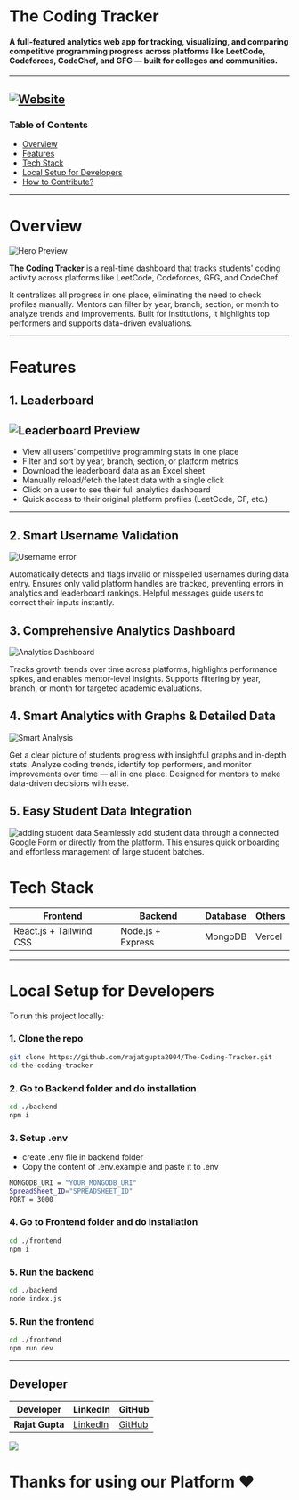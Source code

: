 # The Coding Tracker

#### A full-featured analytics web app for tracking, visualizing, and comparing competitive programming progress across platforms like LeetCode, Codeforces, CodeChef, and GFG — built for colleges and communities.

---
[![Website](https://img.shields.io/badge/Live-Demo-2ea44f?style=for-the-badge&logo=vercel&logoColor=white)](https://thecodingtracker.vercel.app/)
---

### Table of Contents
- [Overview](#overview)
- [Features](#features)
- [Tech Stack](#tech-stack)
- [Local Setup for Developers](#local-setup-for-developers)
- [How to Contribute?](#how-to-contribute)

---

# Overview

![Hero Preview](https://media-hosting.imagekit.io/8949066cbbbc48a7/1.png?Expires=1841498855&Key-Pair-Id=K2ZIVPTIP2VGHC&Signature=t71gMw0QWbL5Vk7lq5gTRcxb6EnIEfWsTCON-rrZcYith8K3ig-zEzwk~m1I2jJwqilI-rjcmK5P8BCtBL5~82sw5xlMrO-YGGAFKZF03O5ZvUr~Tch5XR3W1QC-kTIAGleMIZm~k2CwU0bYd68DyFYqpFxHKBk6wMp0bWmHkL51QXmJ0BfUG~ZwrugTU2544J3XYF7zLTRPHspyNJfykslT3h3hrVQCxK4lFbJvj9dLeljZkQn-BNje-tNB0M2BFlrplbpkVDirKpKFeIL76j1gSg7sbgUoCfErzDd83hNCNo6wARIv2MhuV-Re~oYeY72mrlPkjg1hrGiTMrSn-Q__)

**The Coding Tracker** is a real-time dashboard that tracks students' coding activity across platforms like LeetCode, Codeforces, GFG, and CodeChef.
 
It centralizes all progress in one place, eliminating the need to check profiles manually.
Mentors can filter by year, branch, section, or month to analyze trends and improvements.
Built for institutions, it highlights top performers and supports data-driven evaluations.

---

# Features

## 1. Leaderboard
![Leaderboard Preview](https://media-hosting.imagekit.io/e9faf493119a43ba/2.png?Expires=1841500599&Key-Pair-Id=K2ZIVPTIP2VGHC&Signature=yAmuyPjGXytme0AVimBFzsEpSS25n1WeBrPVURZ3qsMsyXO~8NOVIK9Quzrvi6rean6mcgemjuzUiZFbHl1vO5821~nuIFMstG2zkt5wywgkxwj22yGjA6y4TJe0Vwo6z2IijuE90y9DJyFUP4j3hy9CHXCa8l3oaSMe-OR83PpsqCnBO6HEWh~KoJqeWEFDp7raZfwiW-GfOoe3yurmVun58N2-mw26Y88SsFZBvoTpHA5WSs53FUFw6NBKBUrx2ZoWApYrAHKuF~EfjP2Q7f9gEh6pWlD-k9VYlwVgMtaZszflYIjKthvtdNNMGuJR~yTY54RxXRhlwoDzQfk67w__)
---

* View all users’ competitive programming stats in one place
* Filter and sort by year, branch, section, or platform metrics
* Download the leaderboard data as an Excel sheet
* Manually reload/fetch the latest data with a single click
* Click on a user to see their full analytics dashboard
* Quick access to their original platform profiles (LeetCode, CF, etc.)

---
## 2. Smart Username Validation
![Username error](https://media-hosting.imagekit.io/e6333855e45242fe/3.png?Expires=1841498867&Key-Pair-Id=K2ZIVPTIP2VGHC&Signature=QKgQ-lMLffmUvMoDpTZmvEpOusKb0SIEKYv~FqUjoz4iBkvuv5vQs3LJQFUDvViMnSVDcic9-uDnxOx5sKoosLHPTtzK93YSDCeAa2S8ZA5qFLNRtFltpeXct-Dyy2aKf~r5ZdLxJ2748NNeC5kggU7R1vwLNjQpI2FJnFdUvtEtwjWHtPcgZr1dZJg1aSqoMGjIS~GQjd4DvwSb0QbYmN0eR56ABFfDFnqnWU1DGy8S~eXnkqKyoDwn8OEklvNKLy1kOd95wx1nNKTuqmhKR2cvHjYZfvlq0Hw8QEsNMFafPBf8A68Ln4NcqL6l-qG7~hU--UsY7j0aVID9QBL-FA__)

Automatically detects and flags invalid or misspelled usernames during data entry.
Ensures only valid platform handles are tracked, preventing errors in analytics and leaderboard rankings.
Helpful messages guide users to correct their inputs instantly.


## 3.  Comprehensive Analytics Dashboard
![Analytics Dashboard](https://media-hosting.imagekit.io/0f14178be83a4e87/4.png?Expires=1841498871&Key-Pair-Id=K2ZIVPTIP2VGHC&Signature=rpu8HsILNEuiq6uGLYBsk2idqxYgKD3eN0u~uCZ78PEMFfBhOJLK67nr8VbWofVqDfBcc5rCIyxuwO0d0puBAoAUGWPVIWBdQm0zoLIuvGmDdTCvPZxOUdi6tjuNocfokFx3XoJZ3VNi2QtBXWlzQf5vfjQSn2BW9MCEd3nr8KhxBp0FOsDPueLFI-O-zNRMIy2LM5Uj5ewZuCsLHKoFU0VuTUA0zjECfO68kbjZhRpYCLf6ya0bWPgUo5pE4aSdeIkmfA5Y-bdAZh~eEfdL8yfUr23FTb9-JV52T9R~xklw96ez9-ox7c1rrDmyAhJtCpTUC8axBSr7pJDRlS034Q__)


Tracks growth trends over time across platforms, highlights performance spikes, and enables mentor-level insights.
Supports filtering by year, branch, or month for targeted academic evaluations.


## 4. Smart Analytics with Graphs & Detailed Data
![Smart Analysis](https://media-hosting.imagekit.io/d385aaaa3c614f62/5.png?Expires=1841498874&Key-Pair-Id=K2ZIVPTIP2VGHC&Signature=Ez-8FZzX5juFW0SJLLdAVtSoC4LBIoWIEU9xFuj--AvfkcHPHO78Xzrdxd8EwjuFVV~4-YBzDdN45bXU6XjMFIBA7ODda78Yi4wq2-tUMYPLkeFbsVRYNedlqtTlvgpI4gCOCBft~7gRe8dR~Ye0LL~IL9VBf80EooQ2QM92X~n~6bHqKsoKIMLWGxuhXn2DmuajuQfjRmv3tdm-A6qrQw-CKpbobDLDzMmBF6nGv~~pVyxcxT3tBhQ1ha9AKoYrrjTkq5EHScq~Mf2r~sNdUiqdzhw~EXccO3B1QZYT2-zqGV5P-Mb4tjJ6OZve2HwQN6-IugM~nNc-dqbPOWzLOw__)

Get a clear picture of students progress with insightful graphs and in-depth stats.
Analyze coding trends, identify top performers, and monitor improvements over time — all in one place.
Designed for mentors to make data-driven decisions with ease.


## 5. Easy Student Data Integration
![adding student data](https://media-hosting.imagekit.io/baaeee7734dc4fae/6.png?Expires=1841498878&Key-Pair-Id=K2ZIVPTIP2VGHC&Signature=RFvL6yD3Vhuzgh7E6c6dNvvODA-OFnF5qQO8s7afW8x94CWyW8t2q87lMYY2BJsO-OMCP0iYuyDW0nLSHS59V5voGkAaZVprq1kVhJG9um9ntVgVreliTMo4LCep3PwQE8cR74TlZGJ2Qm9NmCzfTHJTOaWg-SLIa91GIJXDYixmbvNUHVDWrhfJBemB8t4EtH4ZVM7jGTp1qmmbMpL3Fxck5cmCUOWEe9tr4zO6bB-ihuqCMIJjFcwbNNuOUxSoJCLiuPdoBEjLaZZ0T44x-~xRGD6G~GORw4KXE3MfJ5mukvtSwRhZjKD-gVaYDHyLZbcn2h0KHCdPsmM6-wZV8Q__)
Seamlessly add student data through a connected Google Form or directly from the platform.
This ensures quick onboarding and effortless management of large student batches.


# Tech Stack

| Frontend                | Backend           | Database | Others |
| ----------------------- | ----------------- | -------- | ------ |
| React.js + Tailwind CSS | Node.js + Express | MongoDB  | Vercel |


---


# Local Setup for Developers

To run this project locally:

### 1. Clone the repo
```bash
git clone https://github.com/rajatgupta2004/The-Coding-Tracker.git
cd the-coding-tracker
```
### 2. Go to Backend folder and do installation
```bash
cd ./backend
npm i
```
### 3. Setup .env
- create .env file in backend folder
- Copy the content of .env.example and paste it to .env
```bash
MONGODB_URI = "YOUR_MONGODB_URI"
SpreadSheet_ID="SPREADSHEET_ID"
PORT = 3000
```

### 4. Go to Frontend folder and do installation
```bash
cd ./frontend
npm i 
```
### 5. Run the backend
```bash
cd ./backend
node index.js
```

### 5. Run the frontend
```bash
cd ./frontend
npm run dev
```
---

## Developer
| Developer                | LinkedIn                                                     | GitHub                                           |
| ------------------------ | ------------------------------------------------------------ | ------------------------------------------------ |
| **Rajat Gupta**        | [LinkedIn](https://www.linkedin.com/in/rajatgupta562004/)        | [GitHub](https://github.com/rajatgupta2004)

<a href="https://github.com/rajatgupta2004/the-coding-tracker/graphs/contributors">
  <img src="https://contrib.rocks/image?repo=rajatgupta2004/the-coding-tracker" />
</a>

# Thanks for using our Platform ❤️
